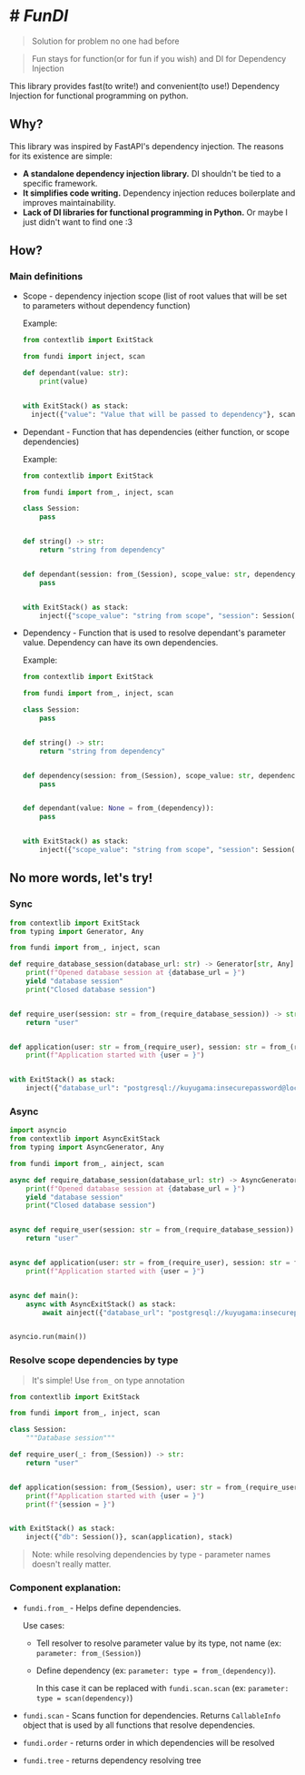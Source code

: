 # # _FunDI_
> Solution for problem no one had before

> Fun stays for function(or for fun if you wish) and DI for Dependency Injection

This library provides fast(to write!) and convenient(to use!) Dependency Injection 
for functional programming on python.

## Why?  

This library was inspired by FastAPI's dependency injection. The reasons for its existence are simple:  

- **A standalone dependency injection library.** DI shouldn't be tied to a specific framework.  
- **It simplifies code writing.** Dependency injection reduces boilerplate and improves maintainability.  
- **Lack of DI libraries for functional programming in Python.** Or maybe I just didn't want to find one :3  


## How?

### Main definitions
- Scope - dependency injection scope (list of root values that will be set to 
parameters without dependency function)
    
  Example:
  ```python
  from contextlib import ExitStack
  
  from fundi import inject, scan
  
  def dependant(value: str):
      print(value)
  
  
  with ExitStack() as stack:
    inject({"value": "Value that will be passed to dependency"}, scan(dependant), stack)
  ```
- Dependant - Function that has dependencies (either function, or scope dependencies)

  Example:
  ```python
  from contextlib import ExitStack
  
  from fundi import from_, inject, scan
  
  class Session:
      pass
  
  
  def string() -> str:
      return "string from dependency"
  
  
  def dependant(session: from_(Session), scope_value: str, dependency_value: str = from_(string)):
      pass
  
  
  with ExitStack() as stack:
      inject({"scope_value": "string from scope", "session": Session()}, scan(dependant), stack)
  ```
- Dependency - Function that is used to resolve dependant's parameter value. 
  Dependency can have its own dependencies.

  Example:
  ```python
  from contextlib import ExitStack
  
  from fundi import from_, inject, scan
  
  class Session:
      pass
  
  
  def string() -> str:
      return "string from dependency"
  
  
  def dependency(session: from_(Session), scope_value: str, dependency_value: str = from_(string)):
      pass
  
  
  def dependant(value: None = from_(dependency)):
      pass
  
  
  with ExitStack() as stack:
      inject({"scope_value": "string from scope", "session": Session()}, scan(dependant), stack)
  ```

## No more words, let's try!

### Sync

```python
from contextlib import ExitStack
from typing import Generator, Any

from fundi import from_, inject, scan

def require_database_session(database_url: str) -> Generator[str, Any]:
    print(f"Opened database session at {database_url = }")
    yield "database session"
    print("Closed database session")


def require_user(session: str = from_(require_database_session)) -> str:
    return "user"


def application(user: str = from_(require_user), session: str = from_(require_database_session)):
    print(f"Application started with {user = }")


with ExitStack() as stack:
    inject({"database_url": "postgresql://kuyugama:insecurepassword@localhost:5432/database"}, scan(application), stack)
```

### Async


```python
import asyncio
from contextlib import AsyncExitStack
from typing import AsyncGenerator, Any

from fundi import from_, ainject, scan

async def require_database_session(database_url: str) -> AsyncGenerator[str, Any]:
    print(f"Opened database session at {database_url = }")
    yield "database session"
    print("Closed database session")


async def require_user(session: str = from_(require_database_session)) -> str:
    return "user"


async def application(user: str = from_(require_user), session: str = from_(require_database_session)):
    print(f"Application started with {user = }")


async def main():
    async with AsyncExitStack() as stack:
        await ainject({"database_url": "postgresql://kuyugama:insecurepassword@localhost:5432/database"}, scan(application), stack)


asyncio.run(main())
```

### Resolve scope dependencies by type
> It's simple! Use `from_` on type annotation

```python
from contextlib import ExitStack

from fundi import from_, inject, scan

class Session:
    """Database session"""

def require_user(_: from_(Session)) -> str:
    return "user"


def application(session: from_(Session), user: str = from_(require_user)):
    print(f"Application started with {user = }")
    print(f"{session = }")


with ExitStack() as stack:
    inject({"db": Session()}, scan(application), stack)
```
> Note: while resolving dependencies by type - parameter names doesn't really matter.


### Component explanation:
- `fundi.from_` - Helps define dependencies.

  Use cases:
    - Tell resolver to resolve parameter value by its type, not name (ex: `parameter: from_(Session)`)
    - Define dependency (ex: `parameter: type = from_(dependency)`).

      In this case it can be replaced with `fundi.scan.scan` (ex: `parameter: type = scan(dependency)`)
- `fundi.scan` - Scans function for dependencies. Returns `CallableInfo` object that is 
  used by all functions that resolve dependencies.
- `fundi.order` - returns order in which dependencies will be resolved
- `fundi.tree` - returns dependency resolving tree
